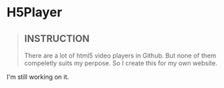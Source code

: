 # H5Player
> ## INSTRUCTION
> There are a lot of html5 video players in Github.
> But none of them compeletly suits my perpose.
> So I create this for my own website.

I'm still working on it.